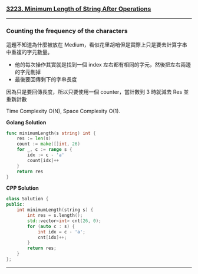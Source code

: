 ### [3223. Minimum Length of String After Operations]

[3223. Minimum Length of String After Operations]: https://leetcode.com/problems/minimum-length-of-string-after-operations

---

### Counting the frequency of the characters

這題不知道為什麼被放在 Medium，看似花里胡哨但是實際上只是要去計算字串中重複的字元數量。

-   他的每次操作其實就是找到一個 index 左右都有相同的字元，然後把左右兩邊的字元刪掉
-   最後要回傳剩下的字串長度

因為只是要回傳長度，所以只要使用一個 counter，當計數到 3 時就減去 Res 並重新計數

Time Complexity O(N), Space Complexity O(1).

**Golang Solution**
```go
func minimumLength(s string) int {
    res := len(s)
    count := make([]int, 26)
    for _, c := range s {
        idx := c - 'a'
        count[idx]++
    }
    return res   
}
```

**CPP Solution**
```cpp
class Solution {
public:
    int minimumLength(string s) {
        int res = s.length();
        std::vector<int> cnt(26, 0);
        for (auto c : s) {
            int idx = c - 'a';
            cnt[idx]++;
        }
        return res;
    }
};
```

---